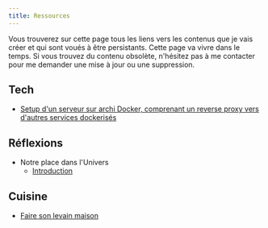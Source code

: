 ```yaml
---
title: Ressources
---
```


Vous trouverez sur cette page tous les liens vers les contenus que je vais créer et qui sont voués à être persistants. Cette page va vivre dans le temps. Si vous trouvez du contenu obsolète, n'hésitez pas à me contacter pour me demander une mise à jour ou une suppression.

## Tech

* [Setup d'un serveur sur archi Docker, comprenant un reverse proxy vers d'autres services dockerisés](/resources/setup-docker-reverse-proxy-pour-indie-dev)

## Réflexions

* Notre place dans l'Univers
	* [Introduction](/resources/notre-place-dans-l-univers-introduction)

## Cuisine
* [Faire son levain maison](/resources/faire-son-levain-maison)